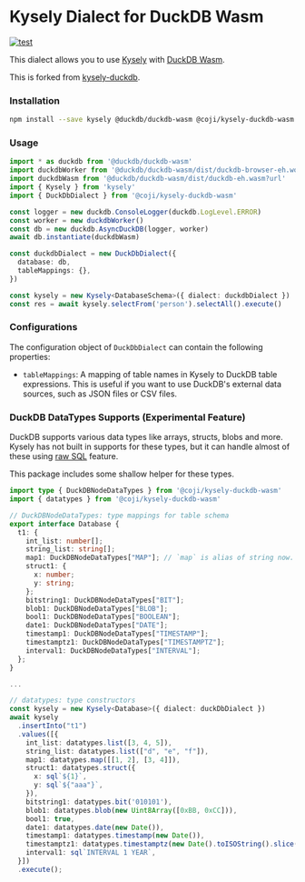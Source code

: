 
# Kysely Dialect for DuckDB Wasm

[![test](https://github.com/runoshun/kysely-duckdb/actions/workflows/test.yml/badge.svg)](https://github.com/runoshun/kysely-duckdb/actions/workflows/test.yml)

This dialect allows you to use [Kysely](https://kysely.dev/) with [DuckDB Wasm](https://duckdb.org/docs/api/wasm/overview.html).

This is forked from [kysely-duckdb](https://github.com/runoshun/kysely-duckdb).

### Installation

```bash
npm install --save kysely @duckdb/duckdb-wasm @coji/kysely-duckdb-wasm
```

### Usage

```ts
import * as duckdb from '@duckdb/duckdb-wasm'
import duckdbWorker from '@duckdb/duckdb-wasm/dist/duckdb-browser-eh.worker.js?worker'
import duckdbWasm from '@duckdb/duckdb-wasm/dist/duckdb-eh.wasm?url'
import { Kysely } from 'kysely'
import { DuckDbDialect } from '@coji/kysely-duckdb-wasm'

const logger = new duckdb.ConsoleLogger(duckdb.LogLevel.ERROR)
const worker = new duckdbWorker()
const db = new duckdb.AsyncDuckDB(logger, worker)
await db.instantiate(duckdbWasm)

const duckdbDialect = new DuckDbDialect({
  database: db,
  tableMappings: {},
})

const kysely = new Kysely<DatabaseSchema>({ dialect: duckdbDialect })
const res = await kysely.selectFrom('person').selectAll().execute()
```

### Configurations

The configuration object of `DuckDbDialect` can contain the following properties:

- `tableMappings`: A mapping of table names in Kysely to DuckDB table expressions. This is useful if you want to use DuckDB's external data sources, such as JSON files or CSV files.

### DuckDB DataTypes Supports (Experimental Feature)

DuckDB supports various data types like arrays, structs, blobs and more.
Kysely has not built in supports for these types, but it can handle almost
of these using [raw SQL](https://kysely.dev/docs/recipes/raw-sql) feature.

This package includes some shallow helper for these types.

```ts
import type { DuckDBNodeDataTypes } from '@coji/kysely-duckdb-wasm'
import { datatypes } from '@coji/kysely-duckdb-wasm'

// DuckDBNodeDataTypes: type mappings for table schema
export interface Database {
  t1: {
    int_list: number[];
    string_list: string[];
    map1: DuckDBNodeDataTypes["MAP"]; // `map` is alias of string now. The returned value from duckdb is like '{a=1,b=2}'
    struct1: {
      x: number;
      y: string;
    };
    bitstring1: DuckDBNodeDataTypes["BIT"];
    blob1: DuckDBNodeDataTypes["BLOB"];
    bool1: DuckDBNodeDataTypes["BOOLEAN"];
    date1: DuckDBNodeDataTypes["DATE"];
    timestamp1: DuckDBNodeDataTypes["TIMESTAMP"];
    timestamptz1: DuckDBNodeDataTypes["TIMESTAMPTZ"];
    interval1: DuckDBNodeDataTypes["INTERVAL"];
  };
}

...

// datatypes: type constructors
const kysely = new Kysely<Database>({ dialect: duckDbDialect })
await kysely
  .insertInto("t1")
  .values([{
    int_list: datatypes.list([3, 4, 5]),
    string_list: datatypes.list(["d", "e", "f"]),
    map1: datatypes.map([[1, 2], [3, 4]]),
    struct1: datatypes.struct({
      x: sql`${1}`,
      y: sql`${"aaa"}`,
    }),
    bitstring1: datatypes.bit('010101'),
    blob1: datatypes.blob(new Uint8Array([0xBB, 0xCC])),
    bool1: true,
    date1: datatypes.date(new Date()),
    timestamp1: datatypes.timestamp(new Date()),
    timestamptz1: datatypes.timestamptz(new Date().toISOString().slice(0, -1) + '+03:00'),
    interval1: sql`INTERVAL 1 YEAR`,
  }])
  .execute();
```
